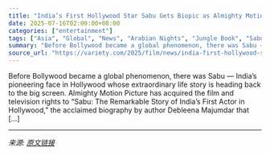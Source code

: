 ```yaml
---
title: "India’s First Hollywood Star Sabu Gets Biopic as Almighty Motion Picture Acquires Film Rights (EXCLUSIVE)"
date: 2025-07-16T02:00:00+08:00
categories: ["entertainment"]
tags: ["Asia", "Global", "News", "Arabian Nights", "Jungle Book", "Sabu", "Thief of Baghdad"]
summary: "Before Bollywood became a global phenomenon, there was Sabu — India&#8217;s pioneering face in Hollywood whose extraordinary life story is heading back to the big screen. Almighty Motion Picture has a"
source_url: "https://variety.com/2025/film/news/india-first-hollywood-star-sabu-biopic-1236460946/"
---
```


Before Bollywood became a global phenomenon, there was Sabu — India&#8217;s pioneering face in Hollywood whose extraordinary life story is heading back to the big screen. Almighty Motion Picture has acquired the film and television rights to &#8220;Sabu: The Remarkable Story of India&#8217;s First Actor in Hollywood,&#8221; the acclaimed biography by author Debleena Majumdar that [&#8230;]

---

*来源: [原文链接](https://variety.com/2025/film/news/india-first-hollywood-star-sabu-biopic-1236460946/)*
